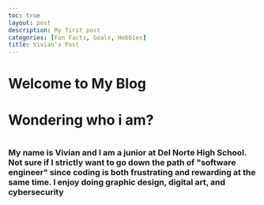 ```yaml
---
toc: true
layout: post
description: My first post
categories: [Fun Facts, Goals, Hobbies]
title: Vivian's Post
---
```


# **Welcome to My Blog**

## <h1>Wondering who i am?<h1>
### <p>My name is Vivian and I am a junior at Del Norte High School. Not sure if I strictly want to go down the path of "software engineer" since coding is both frustrating and rewarding at the same time. I enjoy doing graphic design, digital art, and cybersecurity<p>